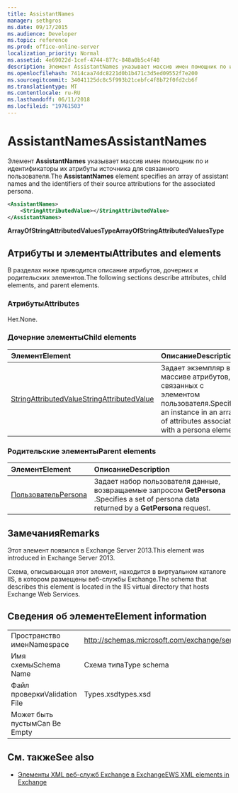 ```yaml
---
title: AssistantNames
manager: sethgros
ms.date: 09/17/2015
ms.audience: Developer
ms.topic: reference
ms.prod: office-online-server
localization_priority: Normal
ms.assetid: 4e69022d-1cef-4744-877c-848a0b5c4f40
description: Элемент AssistantNames указывает массив имен помощник по и идентификаторы их атрибуты источника для связанного пользователя.
ms.openlocfilehash: 7414caa74dc8221d0b1b471c3d5ed09552f7e200
ms.sourcegitcommit: 34041125dc8c5f993b21cebfc4f8b72f0fd2cb6f
ms.translationtype: MT
ms.contentlocale: ru-RU
ms.lasthandoff: 06/11/2018
ms.locfileid: "19761503"
---
```

# <a name="assistantnames"></a><span data-ttu-id="0ce97-103">AssistantNames</span><span class="sxs-lookup"><span data-stu-id="0ce97-103">AssistantNames</span></span>

<span data-ttu-id="0ce97-104">Элемент **AssistantNames** указывает массив имен помощник по и идентификаторы их атрибуты источника для связанного пользователя.</span><span class="sxs-lookup"><span data-stu-id="0ce97-104">The **AssistantNames** element specifies an array of assistant names and the identifiers of their source attributions for the associated persona.</span></span> 
  
```XML
<AssistantNames>
    <StringAttributedValue></StringAttributedValue>
</AssistantNames>
```

 <span data-ttu-id="0ce97-105">**ArrayOfStringAttributedValuesType**</span><span class="sxs-lookup"><span data-stu-id="0ce97-105">**ArrayOfStringAttributedValuesType**</span></span>
## <a name="attributes-and-elements"></a><span data-ttu-id="0ce97-106">Атрибуты и элементы</span><span class="sxs-lookup"><span data-stu-id="0ce97-106">Attributes and elements</span></span>

<span data-ttu-id="0ce97-107">В разделах ниже приводится описание атрибутов, дочерних и родительских элементов.</span><span class="sxs-lookup"><span data-stu-id="0ce97-107">The following sections describe attributes, child elements, and parent elements.</span></span>
  
### <a name="attributes"></a><span data-ttu-id="0ce97-108">Атрибуты</span><span class="sxs-lookup"><span data-stu-id="0ce97-108">Attributes</span></span>

<span data-ttu-id="0ce97-109">Нет.</span><span class="sxs-lookup"><span data-stu-id="0ce97-109">None.</span></span>
  
### <a name="child-elements"></a><span data-ttu-id="0ce97-110">Дочерние элементы</span><span class="sxs-lookup"><span data-stu-id="0ce97-110">Child elements</span></span>

|<span data-ttu-id="0ce97-111">**Элемент**</span><span class="sxs-lookup"><span data-stu-id="0ce97-111">**Element**</span></span>|<span data-ttu-id="0ce97-112">**Описание**</span><span class="sxs-lookup"><span data-stu-id="0ce97-112">**Description**</span></span>|
|:-----|:-----|
|[<span data-ttu-id="0ce97-113">StringAttributedValue</span><span class="sxs-lookup"><span data-stu-id="0ce97-113">StringAttributedValue</span></span>](stringattributedvalue.md) <br/> |<span data-ttu-id="0ce97-114">Задает экземпляр в массиве атрибутов, связанных с элементом пользователя.</span><span class="sxs-lookup"><span data-stu-id="0ce97-114">Specifies an instance in an array of attributes associated with a persona element.</span></span>  <br/> |
   
### <a name="parent-elements"></a><span data-ttu-id="0ce97-115">Родительские элементы</span><span class="sxs-lookup"><span data-stu-id="0ce97-115">Parent elements</span></span>

|<span data-ttu-id="0ce97-116">**Элемент**</span><span class="sxs-lookup"><span data-stu-id="0ce97-116">**Element**</span></span>|<span data-ttu-id="0ce97-117">**Описание**</span><span class="sxs-lookup"><span data-stu-id="0ce97-117">**Description**</span></span>|
|:-----|:-----|
|[<span data-ttu-id="0ce97-118">Пользователь</span><span class="sxs-lookup"><span data-stu-id="0ce97-118">Persona</span></span>](persona.md) <br/> |<span data-ttu-id="0ce97-119">Задает набор пользователя данные, возвращаемые запросом **GetPersona** .</span><span class="sxs-lookup"><span data-stu-id="0ce97-119">Specifies a set of persona data returned by a **GetPersona** request.</span></span>  <br/> |
   
## <a name="remarks"></a><span data-ttu-id="0ce97-120">Замечания</span><span class="sxs-lookup"><span data-stu-id="0ce97-120">Remarks</span></span>

<span data-ttu-id="0ce97-121">Этот элемент появился в Exchange Server 2013.</span><span class="sxs-lookup"><span data-stu-id="0ce97-121">This element was introduced in Exchange Server 2013.</span></span>
  
<span data-ttu-id="0ce97-122">Схема, описывающая этот элемент, находится в виртуальном каталоге IIS, в котором размещены веб-службы Exchange.</span><span class="sxs-lookup"><span data-stu-id="0ce97-122">The schema that describes this element is located in the IIS virtual directory that hosts Exchange Web Services.</span></span>
  
## <a name="element-information"></a><span data-ttu-id="0ce97-123">Сведения об элементе</span><span class="sxs-lookup"><span data-stu-id="0ce97-123">Element information</span></span>

|||
|:-----|:-----|
|<span data-ttu-id="0ce97-124">Пространство имен</span><span class="sxs-lookup"><span data-stu-id="0ce97-124">Namespace</span></span>  <br/> |http://schemas.microsoft.com/exchange/services/2006/types  <br/> |
|<span data-ttu-id="0ce97-125">Имя схемы</span><span class="sxs-lookup"><span data-stu-id="0ce97-125">Schema Name</span></span>  <br/> |<span data-ttu-id="0ce97-126">Схема типа</span><span class="sxs-lookup"><span data-stu-id="0ce97-126">Type schema</span></span>  <br/> |
|<span data-ttu-id="0ce97-127">Файл проверки</span><span class="sxs-lookup"><span data-stu-id="0ce97-127">Validation File</span></span>  <br/> |<span data-ttu-id="0ce97-128">Types.xsd</span><span class="sxs-lookup"><span data-stu-id="0ce97-128">types.xsd</span></span>  <br/> |
|<span data-ttu-id="0ce97-129">Может быть пустым</span><span class="sxs-lookup"><span data-stu-id="0ce97-129">Can Be Empty</span></span>  <br/> ||
   
## <a name="see-also"></a><span data-ttu-id="0ce97-130">См. также</span><span class="sxs-lookup"><span data-stu-id="0ce97-130">See also</span></span>

- [<span data-ttu-id="0ce97-131">Элементы XML веб-служб Exchange в Exchange</span><span class="sxs-lookup"><span data-stu-id="0ce97-131">EWS XML elements in Exchange</span></span>](ews-xml-elements-in-exchange.md)

